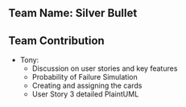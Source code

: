 ## Team Name: Silver Bullet

## Team Contribution
* Tony:
    - Discussion on user stories and key features
    - Probability of Failure Simulation
    - Creating and assigning the cards
    - User Story 3 detailed PlaintUML

